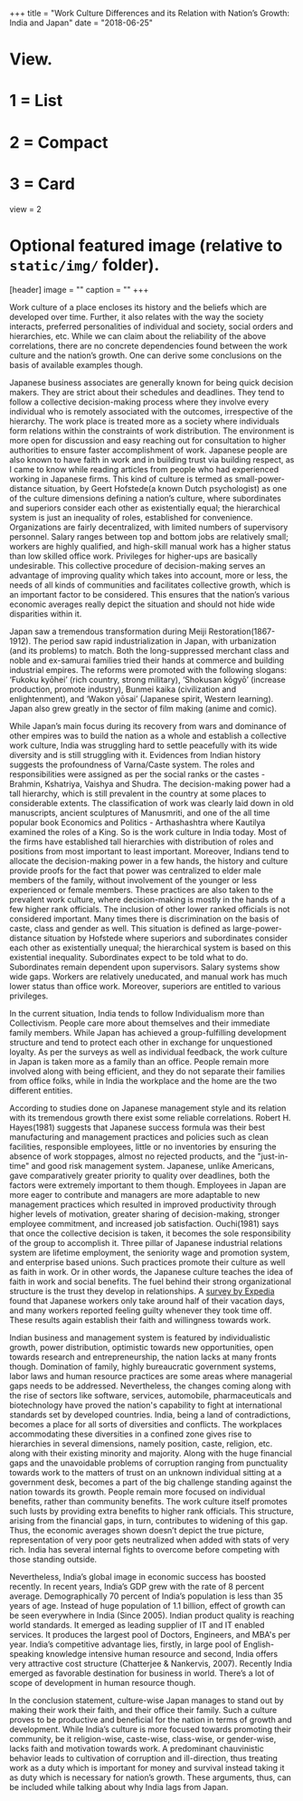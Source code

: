 +++
title = "Work Culture Differences and its Relation with Nation’s Growth: India and Japan"
date = "2018-06-25"
# View.
#   1 = List
#   2 = Compact
#   3 = Card
view = 2

# Optional featured image (relative to `static/img/` folder).
[header]
image = ""
caption = ""
+++

Work culture of a place encloses its history and the beliefs which are developed over time. Further, it also relates with the way the society interacts, preferred personalities of individual and society, social orders and hierarchies, etc. While we can claim about the reliability of the above correlations, there are no concrete dependencies found between the work culture and the nation’s growth. One can derive some conclusions on the basis of available examples though.

Japanese business associates are generally known for being quick decision makers. They are strict about their schedules and deadlines. They tend to follow a collective decision-making process where they involve every individual who is remotely associated with the outcomes, irrespective of the hierarchy. The work place is treated more as a society where individuals form relations within the constraints of work distribution. The environment is more open for discussion and easy reaching out for consultation to higher authorities to ensure faster accomplishment of work. Japanese people are also known to have faith in work and in building trust via building respect, as I came to know while reading articles from people who had experienced working in Japanese firms. This kind of culture is termed as small-power-distance situation, by Geert Hofstede(a known Dutch psychologist) as one of the culture dimensions defining a nation’s culture, where subordinates and superiors consider each other as existentially equal; the hierarchical system is just an inequality of roles, established for convenience. Organizations are fairly decentralized, with limited numbers of supervisory personnel. Salary ranges between top and bottom jobs are relatively small; workers are highly qualified, and high-skill manual work has a higher status than low skilled office work. Privileges for higher-ups are basically undesirable. This collective procedure of decision-making serves an advantage of improving quality which takes into account, more or less, the needs of all kinds of communities and facilitates collective growth, which is an important factor to be considered. This ensures that the nation’s various economic averages really depict the situation and should not hide wide disparities within it.

Japan saw a tremendous transformation during Meiji Restoration(1867-1912). The period saw rapid industrialization in Japan, with urbanization (and its problems) to match. Both the long-suppressed merchant class and noble and ex-samurai families tried their hands at commerce and building industrial empires. The reforms were promoted with the following slogans: ‘Fukoku kyōhei’ (rich country, strong military), ‘Shokusan kōgyō’ (increase production, promote industry), Bunmei kaika (civilization and enlightenment), and ‘Wakon yōsai’ (Japanese spirit, Western learning). Japan also grew greatly in the sector of film making (anime and comic).

While Japan’s main focus during its recovery from wars and dominance of other empires was to build the nation as a whole and establish a collective work culture, India was struggling hard to settle peacefully with its wide diversity and is still struggling with it. Evidences from Indian history suggests the profoundness of Varna/Caste system. The roles and responsibilities were assigned as per the social ranks or the castes - Brahmin, Kshatriya, Vaishya and Shudra. The decision-making power had a tall hierarchy, which is still prevalent in the country at some places to considerable extents. The classification of work was clearly laid down in old manuscripts, ancient sculptures of Manusmriti, and one of the all time popular book Economics and Politics - Arthashashtra where Kautilya examined the roles of a King. So is the work culture in India today. Most of the firms have established tall hierarchies with distribution of roles and positions from most important to least important. Moreover, Indians tend to allocate the decision-making power in a few hands, the history and culture provide proofs for the fact that power was centralized to elder male members of the family, without involvement of the younger or less experienced or female members. These practices are also taken to the prevalent work culture, where decision-making is mostly in the hands of a few higher rank officials. The inclusion of other lower ranked officials is not considered important. Many times there is discrimination on the basis of caste, class and gender as well. This situation is defined as large-power-distance situation by Hofstede where superiors and subordinates consider each other as existentially unequal; the hierarchical system is based on this existential inequality. Subordinates expect to be told what to do. Subordinates remain dependent upon supervisors. Salary systems show wide gaps. Workers are relatively uneducated, and manual work has much lower status than office work. Moreover, superiors are entitled to various privileges. 

In the current situation, India tends to follow Individualism more than Collectivism. People care more about themselves and their immediate family members. While Japan has achieved a group-fulfilling development structure and tend to protect each other in exchange for unquestioned loyalty. As per the surveys as well as individual feedback, the work culture in Japan is taken more as a family than an office. People remain more involved along with being efficient, and they do not separate their families from office folks, while in India the workplace and the home are the two different entities.

According to studies done on Japanese management style and its relation with its tremendous growth there exist some reliable correlations. Robert H. Hayes(1981) suggests that Japanese success formula was their best manufacturing and management practices and policies such as clean facilities, responsible employees, little or no inventories by ensuring the absence of work stoppages, almost no rejected products, and the "just-in-time" and good risk management system. Japanese, unlike Americans, gave comparatively greater priority to quality over deadlines, both the factors were extremely important to them though. Employees in Japan are more eager to contribute and managers are more adaptable to new management practices which resulted in improved productivity through higher levels of motivation, greater sharing of decision-making, stronger employee commitment, and increased job satisfaction. Ouchi(1981) says that once the collective decision is taken, it becomes the sole responsibility of the group to accomplish it. Three pillar of Japanese industrial relations system are lifetime employment, the seniority wage and promotion system, and enterprise based unions. Such practices promote their culture as well as faith in work. Or in other words, the Japanese culture teaches the idea of faith in work and social benefits. The fuel behind their strong organizational structure is the trust they develop in relationships. A [survey by Expedia](https://www.japantimes.co.jp/news/2017/12/12/national/japanese-workers-feel-guilty-taking-time-off-use-fewer-holidays-international-peers-survey/#.WrG3Y5PwbMI) found that Japanese workers only take around half of their vacation days, and many workers reported feeling guilty whenever they took time off. These results again establish their faith and willingness towards work.

Indian business and management system is featured by individualistic growth,   power distribution, optimistic towards new opportunities, open towards research and entrepreneurship, the nation lacks at many fronts though. Domination of family, highly bureaucratic government systems, labor laws and human resource practices are some areas where managerial gaps needs to be addressed. Nevertheless, the changes coming along with the rise of sectors like software, services, automobile, pharmaceuticals and biotechnology have proved the nation's capability to fight at international standards set by developed countries. India, being a land of contradictions, becomes a place for all sorts of diversities and conflicts. The workplaces accommodating these diversities in a confined zone gives rise to hierarchies in several dimensions, namely position, caste, religion, etc. along with their existing minority and majority. Along with the huge financial gaps and the unavoidable problems of corruption ranging from punctuality towards work to the matters of trust on an unknown individual sitting at a government desk, becomes a part of the big challenge standing against the nation towards its growth. People remain more focused on individual benefits, rather than community benefits. The work culture itself promotes such lusts by providing extra benefits to higher rank officials. This structure, arising from the financial gaps, in turn, contributes to widening of this gap. Thus, the economic averages shown doesn’t depict the true picture, representation of very poor gets neutralized when added with stats of very rich. India has several internal fights to overcome before competing with those standing outside. 

Nevertheless, India’s global image in economic success has boosted recently. In recent years, India’s GDP grew with the rate of 8 percent average. Demographically 70 percent of India’s population is less than 35 years of age. Instead of huge population of 1.1 billion, effect of growth can be seen everywhere in India (Since 2005). Indian product quality is reaching world standards. It emerged as leading supplier of IT and IT enabled services. It produces the largest pool of Doctors, Engineers, and MBA's per year. India’s competitive advantage lies, firstly, in large pool of English-speaking knowledge intensive human resource and second, India offers very attractive cost structure (Chatterjee & Nankervis, 2007). Recently India emerged as favorable destination for business in world. There’s a lot of scope of development in human resource though.

In the conclusion statement, culture-wise Japan manages to stand out by making their work their faith, and their office their family. Such a culture proves to be productive and beneficial for the nation in terms of growth and development. While India’s culture is more focused towards promoting their community, be it religion-wise, caste-wise, class-wise, or gender-wise, lacks faith and motivation towards work. A predominant chauvinistic behavior leads to cultivation of corruption and ill-direction, thus treating work as a duty which is important for money and survival instead taking it as duty which is necessary for nation’s growth. These arguments, thus, can be included while talking about why India lags from Japan. 
